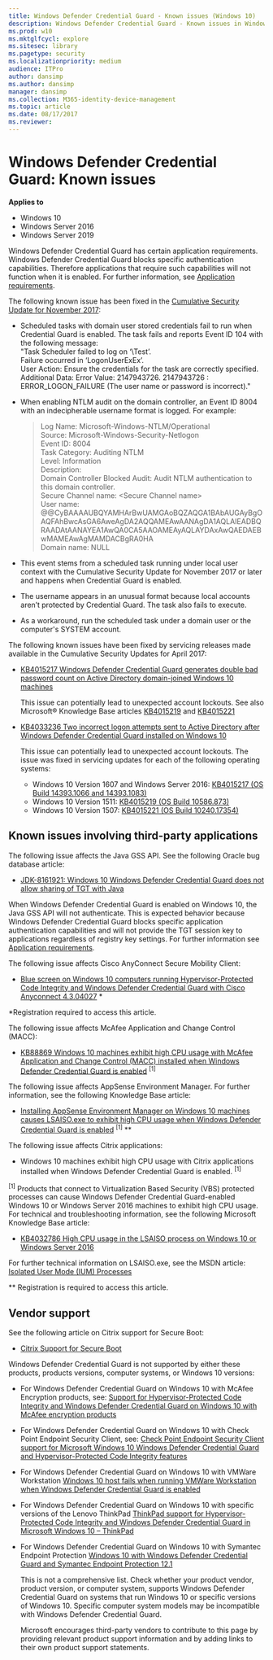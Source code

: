 ```yaml
---
title: Windows Defender Credential Guard - Known issues (Windows 10)
description: Windows Defender Credential Guard - Known issues in Windows 10 Enterprise
ms.prod: w10
ms.mktglfcycl: explore
ms.sitesec: library
ms.pagetype: security
ms.localizationpriority: medium
audience: ITPro
author: dansimp
ms.author: dansimp
manager: dansimp
ms.collection: M365-identity-device-management
ms.topic: article
ms.date: 08/17/2017
ms.reviewer: 
---
```


# Windows Defender Credential Guard: Known issues 

**Applies to**
-   Windows 10
-   Windows Server 2016
-   Windows Server 2019
 
Windows Defender Credential Guard has certain application requirements. Windows Defender Credential Guard blocks specific authentication capabilities. Therefore applications that require such capabilities will not function when it is enabled. For further information, see [Application requirements](/windows/access-protection/credential-guard/credential-guard-requirements#application-requirements). 

The following known issue has been fixed in the [Cumulative Security Update for November 2017](https://support.microsoft.com/help/4051033):

-  Scheduled tasks with domain user stored credentials fail to run when Credential Guard is enabled. The task fails and reports Event ID 104 with the following message: <br>
   "Task Scheduler failed to log on ‘\Test’. <br>
   Failure occurred in ‘LogonUserExEx’. <br>
   User Action: Ensure the credentials for the task are correctly specified. <br>
   Additional Data: Error Value: 2147943726. 2147943726 : ERROR\_LOGON\_FAILURE (The user name or password is incorrect)."
-  When enabling NTLM audit on the domain controller, an Event ID 8004 with an indecipherable username format is logged. For example:
   > Log Name: Microsoft-Windows-NTLM/Operational  
    Source: Microsoft-Windows-Security-Netlogon  
    Event ID: 8004  
    Task Category: Auditing NTLM  
    Level:         Information  
    Description:  
    Domain Controller Blocked Audit: Audit NTLM authentication to this domain controller.  
    Secure Channel name: \<Secure Channel name>  
    User name:  
    @@CyBAAAAUBQYAMHArBwUAMGAoBQZAQGA1BAbAUGAyBgOAQFAhBwcAsGA6AweAgDA2AQQAMEAwAANAgDA1AQLAIEADBQRAADAtAANAYEA1AwQA0CA5AAOAMEAyAQLAYDAxAwQAEDAEBwMAMEAwAgMAMDACBgRA0HA  
    Domain name: NULL
    
  - This event stems from a scheduled task running under local user context with the Cumulative Security Update for November 2017 or later and happens when Credential Guard is enabled.
  - The username appears in an unusual format because local accounts aren’t protected by Credential Guard. The task also fails to execute.
  - As a workaround, run the scheduled task under a domain user or the computer's SYSTEM account.

The following known issues have been fixed by servicing releases made available in the Cumulative Security Updates for April 2017:

- [KB4015217 Windows Defender Credential Guard generates double bad password count on Active Directory domain-joined Windows 10 machines](https://support.microsoft.com/help/4015217/windows-10-update-kb4015217)

     This issue can potentially lead to unexpected account lockouts. See also Microsoft® Knowledge Base articles [KB4015219](https://support.microsoft.com/help/4015219/windows-10-update-kb4015219) and [KB4015221](https://support.microsoft.com/help/4015221/windows-10-update-kb4015221)


- [KB4033236 Two incorrect logon attempts sent to Active Directory after Windows Defender Credential Guard installed on Windows 10](https://support.microsoft.com/help/4033236/two-incorrect-logon-attempts-sent-to-active-directory-after-credential?preview)

    This issue can potentially lead to unexpected account lockouts. The issue was fixed in servicing updates for each of the following operating systems:

    - Windows 10 Version 1607 and Windows Server 2016: 
    [KB4015217 (OS Build 14393.1066 and 14393.1083)](https://support.microsoft.com/help/4015217) 
    - Windows 10 Version 1511: [KB4015219 (OS Build 10586.873)](https://support.microsoft.com/help/4015219)
    - Windows 10 Version 1507: [KB4015221 (OS Build 10240.17354)](https://support.microsoft.com/help/4015221)

## Known issues involving third-party applications

The following issue affects the Java GSS API. See the following Oracle bug database article: 

- [JDK-8161921: Windows 10 Windows Defender Credential Guard does not allow sharing of TGT with Java](http://bugs.java.com/bugdatabase/view_bug.do?bug_id=8161921)

When Windows Defender Credential Guard is enabled on Windows 10, the Java GSS API will not authenticate. This is expected behavior because Windows Defender Credential Guard blocks specific application authentication capabilities and will not provide the TGT session key to applications regardless of registry key settings. For further information see [Application requirements](/windows/access-protection/credential-guard/credential-guard-requirements#application-requirements).

The following issue affects Cisco AnyConnect Secure Mobility Client:

- [Blue screen on Windows 10 computers running Hypervisor-Protected Code Integrity and Windows Defender Credential Guard with Cisco Anyconnect 4.3.04027](https://quickview.cloudapps.cisco.com/quickview/bug/CSCvc66692) \*

*Registration required to access this article. 

The following issue affects McAfee Application and Change Control (MACC):
- [KB88869 Windows 10 machines exhibit high CPU usage with McAfee Application and Change Control (MACC) installed when Windows Defender Credential Guard is enabled](https://kc.mcafee.com/corporate/index?page=content&id=KB88869) <sup>[1]</sup>
   

The following issue affects AppSense Environment Manager.
  For further information, see the following Knowledge Base article:
- [Installing AppSense Environment Manager on Windows 10 machines causes LSAISO.exe to exhibit high CPU usage when Windows Defender Credential Guard is enabled](http://www.appsense.com/kb/160525073917945) <sup>[1]</sup> \**

The following issue affects Citrix applications:
- Windows 10 machines exhibit high CPU usage with Citrix applications installed when Windows Defender Credential Guard is enabled. <sup>[1]</sup>

<sup>[1]</sup> Products that connect to Virtualization Based Security (VBS) protected processes can cause Windows Defender Credential Guard-enabled Windows 10 or Windows Server 2016 machines to exhibit high CPU usage. For technical and troubleshooting information, see the following Microsoft Knowledge Base article:

- [KB4032786 High CPU usage in the LSAISO process on Windows 10 or Windows Server 2016](https://support.microsoft.com/help/4032786)
    
For further technical information on LSAISO.exe, see the MSDN article: [Isolated User Mode (IUM) Processes](/windows/win32/procthread/isolated-user-mode--ium--processes)
    

  \** Registration is required to access this article.


## Vendor support

See the following article on Citrix support for Secure Boot:
- [Citrix Support for Secure Boot](https://www.citrix.com/blogs/2016/12/08/windows-server-2016-hyper-v-secure-boot-support-now-available-in-xenapp-7-12/)

Windows Defender Credential Guard is not supported by either these products, products versions, computer systems, or Windows 10 versions:

- For Windows Defender Credential Guard on Windows 10 with McAfee Encryption products, see:
  [Support for Hypervisor-Protected Code Integrity and Windows Defender Credential Guard on Windows 10 with McAfee encryption products](https://kc.mcafee.com/corporate/index?page=content&id=KB86009)

- For Windows Defender Credential Guard on Windows 10 with Check Point Endpoint Security Client, see:
  [Check Point Endpoint Security Client support for Microsoft Windows 10 Windows Defender Credential Guard and Hypervisor-Protected Code Integrity features](https://supportcenter.checkpoint.com/supportcenter/portal?eventSubmit_doGoviewsolutiondetails=&solutionid=sk113912)

- For Windows Defender Credential Guard on Windows 10 with VMWare Workstation
  [Windows 10 host fails when running VMWare Workstation when Windows Defender Credential Guard is enabled](https://kb.vmware.com/selfservice/microsites/search.do?language=en_US&cmd=displayKC&externalId=2146361)

- For Windows Defender Credential Guard on Windows 10 with specific versions of the Lenovo ThinkPad
  [ThinkPad support for Hypervisor-Protected Code Integrity and Windows Defender Credential Guard in Microsoft Windows 10 – ThinkPad](https://support.lenovo.com/in/en/solutions/ht503039)

- For Windows Defender Credential Guard on Windows 10 with Symantec Endpoint Protection
  [Windows 10 with Windows Defender Credential Guard and Symantec Endpoint Protection 12.1](https://www.symantec.com/connect/forums/windows-10-device-guard-credentials-guard-and-sep-121)

  This is not a comprehensive list. Check whether your product vendor, product version, or computer system, supports Windows Defender Credential Guard on systems that run Windows 10 or specific versions of Windows 10. Specific computer system models may be incompatible with Windows Defender Credential Guard. 

  Microsoft encourages third-party vendors to contribute to this page by providing relevant product support information and by adding links to their own product support statements.
